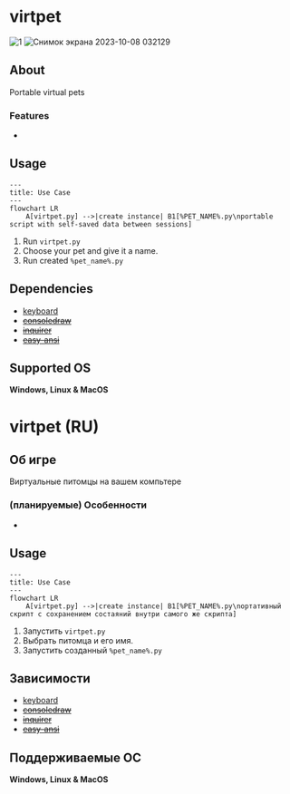 # virtpet
![1](https://github.com/NnicanBuak/virtpet/assets/89499782/608aeb4b-4dfa-445c-ab17-99dd3e4abc3e)
![Снимок экрана 2023-10-08 032129](https://github.com/NnicanBuak/virtpet/assets/89499782/57def5b6-ee99-4fad-a5de-3aaa8a445255)
## About
Portable virtual pets
### Features
-
## Usage
```mermaid
---
title: Use Case
---
flowchart LR
    A[virtpet.py] -->|create instance| B1[%PET_NAME%.py\nportable script with self-saved data between sessions]
```
1. Run `virtpet.py`
2. Choose your pet and give it a name.
3. Run created `%pet_name%.py`
## Dependencies
- [keyboard](https://pypi.org/project/keyboard)
- ~~[consoledraw](https://github.com/Matthias1590/ConsoleDraw)~~
- ~~[inquirer](https://pypi.org/project/inquirer)~~
- ~~[easy-ansi](https://pypi.org/project/easy-ansi)~~
## Supported OS
**Windows, Linux & MacOS**

# virtpet (RU)
## Об игре
Виртуальные питомцы на вашем компьтере 
### (планируемые) Особенности
-
## Usage
```mermaid
---
title: Use Case
---
flowchart LR
    A[virtpet.py] -->|create instance| B1[%PET_NAME%.py\nортативный скрипт с сохранением состаяний внутри самого же скрипта]
```
1. Запустить `virtpet.py`
2. Выбрать питомца и его имя.
3. Запустить созданный `%pet_name%.py`
## Зависимости
- [keyboard](https://pypi.org/project/keyboard)
- ~~[consoledraw](https://github.com/Matthias1590/ConsoleDraw)~~
- ~~[inquirer](https://pypi.org/project/inquirer)~~
- ~~[easy-ansi](https://pypi.org/project/easy-ansi)~~
## Поддерживаемые ОС
**Windows, Linux & MacOS**
